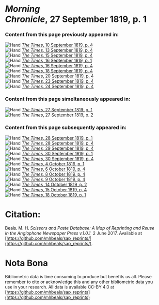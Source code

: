 # *Morning Chronicle*, 27 September 1819, p. 1  
  
### Content from this page previously appeared in:  
![Hand](http://scissorsandpaste.net/wp-content/uploads/2017/06/smallhandpointer.png) [*The Times*, 10 September 1819, p. 4](https://mhbeals.github.io/sap_html/The-Times/The-Times-10-September-1819-p-4)  
![Hand](http://scissorsandpaste.net/wp-content/uploads/2017/06/smallhandpointer.png) [*The Times*, 13 September 1819, p. 4](https://mhbeals.github.io/sap_html/The-Times/The-Times-13-September-1819-p-4)  
![Hand](http://scissorsandpaste.net/wp-content/uploads/2017/06/smallhandpointer.png) [*The Times*, 15 September 1819, p. 4](https://mhbeals.github.io/sap_html/The-Times/The-Times-15-September-1819-p-4)  
![Hand](http://scissorsandpaste.net/wp-content/uploads/2017/06/smallhandpointer.png) [*The Times*, 16 September 1819, p. 1](https://mhbeals.github.io/sap_html/The-Times/The-Times-16-September-1819-p-1)  
![Hand](http://scissorsandpaste.net/wp-content/uploads/2017/06/smallhandpointer.png) [*The Times*, 16 September 1819, p. 4](https://mhbeals.github.io/sap_html/The-Times/The-Times-16-September-1819-p-4)  
![Hand](http://scissorsandpaste.net/wp-content/uploads/2017/06/smallhandpointer.png) [*The Times*, 18 September 1819, p. 4](https://mhbeals.github.io/sap_html/The-Times/The-Times-18-September-1819-p-4)  
![Hand](http://scissorsandpaste.net/wp-content/uploads/2017/06/smallhandpointer.png) [*The Times*, 20 September 1819, p. 4](https://mhbeals.github.io/sap_html/The-Times/The-Times-20-September-1819-p-4)  
![Hand](http://scissorsandpaste.net/wp-content/uploads/2017/06/smallhandpointer.png) [*The Times*, 23 September 1819, p. 4](https://mhbeals.github.io/sap_html/The-Times/The-Times-23-September-1819-p-4)  
![Hand](http://scissorsandpaste.net/wp-content/uploads/2017/06/smallhandpointer.png) [*The Times*, 24 September 1819, p. 4](https://mhbeals.github.io/sap_html/The-Times/The-Times-24-September-1819-p-4)  
  
### Content from this page simeltaneously appeared in:  
![Hand](http://scissorsandpaste.net/wp-content/uploads/2017/06/smallhandpointer.png) [*The Times*, 27 September 1819, p. 1](https://mhbeals.github.io/sap_html/The-Times/The-Times-27-September-1819-p-1)  
![Hand](http://scissorsandpaste.net/wp-content/uploads/2017/06/smallhandpointer.png) [*The Times*, 27 September 1819, p. 2](https://mhbeals.github.io/sap_html/The-Times/The-Times-27-September-1819-p-2)  
  
### Content from this page subsequently appeared in:  
![Hand](http://scissorsandpaste.net/wp-content/uploads/2017/06/smallhandpointer.png) [*The Times*, 28 September 1819, p. 1](https://mhbeals.github.io/sap_html/The-Times/The-Times-28-September-1819-p-1)  
![Hand](http://scissorsandpaste.net/wp-content/uploads/2017/06/smallhandpointer.png) [*The Times*, 28 September 1819, p. 4](https://mhbeals.github.io/sap_html/The-Times/The-Times-28-September-1819-p-4)  
![Hand](http://scissorsandpaste.net/wp-content/uploads/2017/06/smallhandpointer.png) [*The Times*, 29 September 1819, p. 4](https://mhbeals.github.io/sap_html/The-Times/The-Times-29-September-1819-p-4)  
![Hand](http://scissorsandpaste.net/wp-content/uploads/2017/06/smallhandpointer.png) [*The Times*, 30 September 1819, p. 1](https://mhbeals.github.io/sap_html/The-Times/The-Times-30-September-1819-p-1)  
![Hand](http://scissorsandpaste.net/wp-content/uploads/2017/06/smallhandpointer.png) [*The Times*, 30 September 1819, p. 4](https://mhbeals.github.io/sap_html/The-Times/The-Times-30-September-1819-p-4)  
![Hand](http://scissorsandpaste.net/wp-content/uploads/2017/06/smallhandpointer.png) [*The Times*, 4 October 1819, p. 1](https://mhbeals.github.io/sap_html/The-Times/The-Times-4-October-1819-p-1)  
![Hand](http://scissorsandpaste.net/wp-content/uploads/2017/06/smallhandpointer.png) [*The Times*, 6 October 1819, p. 4](https://mhbeals.github.io/sap_html/The-Times/The-Times-6-October-1819-p-4)  
![Hand](http://scissorsandpaste.net/wp-content/uploads/2017/06/smallhandpointer.png) [*The Times*, 8 October 1819, p. 4](https://mhbeals.github.io/sap_html/The-Times/The-Times-8-October-1819-p-4)  
![Hand](http://scissorsandpaste.net/wp-content/uploads/2017/06/smallhandpointer.png) [*The Times*, 9 October 1819, p. 4](https://mhbeals.github.io/sap_html/The-Times/The-Times-9-October-1819-p-4)  
![Hand](http://scissorsandpaste.net/wp-content/uploads/2017/06/smallhandpointer.png) [*The Times*, 14 October 1819, p. 2](https://mhbeals.github.io/sap_html/The-Times/The-Times-14-October-1819-p-2)  
![Hand](http://scissorsandpaste.net/wp-content/uploads/2017/06/smallhandpointer.png) [*The Times*, 15 October 1819, p. 4](https://mhbeals.github.io/sap_html/The-Times/The-Times-15-October-1819-p-4)  
![Hand](http://scissorsandpaste.net/wp-content/uploads/2017/06/smallhandpointer.png) [*The Times*, 18 October 1819, p. 1](https://mhbeals.github.io/sap_html/The-Times/The-Times-18-October-1819-p-1)  


# Citation: 

Beals. M. H. *Scissors and Paste Database: A Map of Reprinting and Reuse in the Anglophone Newspaper Press v.1.0.1.* 2 June 2017. Available at [https://github.com/mhbeals/sap_reprints/](https://github.com/mhbeals/sap_reprints/). 

# Nota Bona

Bibliometric data is time consuming to produce but benefits us all. Please remember to cite or acknowledge this and any other bibliometric data you use in your research. All data is available CC-BY 4.0 at [https://github.com/mhbeals/sap_reprints](https://github.com/mhbeals/sap_reprints)